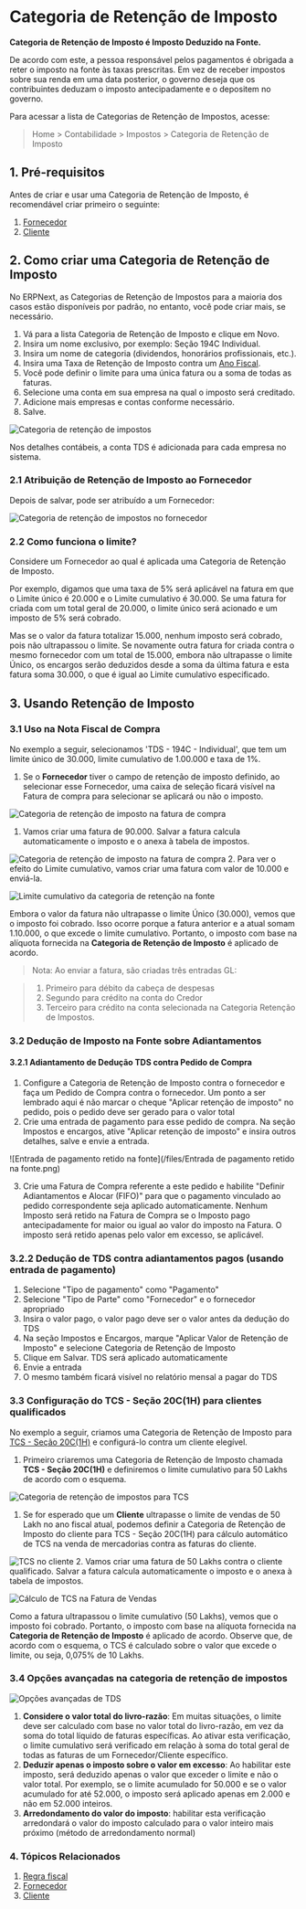 # Categoria de Retenção de Imposto


**Categoria de Retenção de Imposto é Imposto Deduzido na Fonte.**


De acordo com este, a pessoa responsável pelos pagamentos é obrigada a reter o imposto na fonte às taxas prescritas. Em vez de receber impostos sobre sua renda em uma data posterior, o governo deseja que os contribuintes deduzam o imposto antecipadamente e o depositem no governo.


Para acessar a lista de Categorias de Retenção de Impostos, acesse:



>
> Home > Contabilidade > Impostos > Categoria de Retenção de Imposto
>
>
>


## 1. Pré-requisitos


Antes de criar e usar uma Categoria de Retenção de Imposto, é recomendável criar primeiro o seguinte:


1. [Fornecedor](/docs/v13/user/manual/en/buying/supplier)
2. [Cliente](/docs/v13/user/manual/en/CRM/cliente)


## 2. Como criar uma Categoria de Retenção de Imposto


No ERPNext, as Categorias de Retenção de Impostos para a maioria dos casos estão disponíveis por padrão, no entanto, você pode criar mais, se necessário.


1. Vá para a lista Categoria de Retenção de Imposto e clique em Novo.
2. Insira um nome exclusivo, por exemplo: Seção 194C Individual.
3. Insira um nome de categoria (dividendos, honorários profissionais, etc.).
4. Insira uma Taxa de Retenção de Imposto contra um [Ano Fiscal](/docs/v13/user/manual/en/accounts/fiscal-year).
5. Você pode definir o limite para uma única fatura ou a soma de todas as faturas.
6. Selecione uma conta em sua empresa na qual o imposto será creditado.
7. Adicione mais empresas e contas conforme necessário.
8. Salve.


![Categoria de retenção de impostos](/files/tax-withholding-category.png)


Nos detalhes contábeis, a conta TDS é adicionada para cada empresa no sistema.


### 2.1 Atribuição de Retenção de Imposto ao Fornecedor


Depois de salvar, pode ser atribuído a um Fornecedor:


![Categoria de retenção de impostos no fornecedor](/files/tax-withholding-category-in-supplier.png)


### 2.2 Como funciona o limite?


Considere um Fornecedor ao qual é aplicada uma Categoria de Retenção de Imposto.


Por exemplo, digamos que uma taxa de 5% será aplicável na fatura em que o Limite único é 20.000 e o Limite cumulativo é 30.000. Se uma fatura for criada com um total geral de 20.000, o limite único será acionado e um imposto de 5% será cobrado.


Mas se o valor da fatura totalizar 15.000, nenhum imposto será cobrado, pois não ultrapassou o limite. Se novamente outra fatura for criada contra o mesmo fornecedor com um total de 15.000, embora não ultrapasse o limite Único, os encargos serão deduzidos desde a soma da última fatura e esta fatura soma 30.000, o que é igual ao Limite cumulativo especificado.


## 3. Usando Retenção de Imposto


### 3.1 Uso na Nota Fiscal de Compra


No exemplo a seguir, selecionamos 'TDS - 194C - Individual', que tem um limite único de 30.000, limite cumulativo de 1.00.000 e taxa de 1%.


1. Se o **Fornecedor** tiver o campo de retenção de imposto definido, ao selecionar esse Fornecedor, uma caixa de seleção ficará visível na Fatura de compra para selecionar se aplicará ou não o imposto.


![Categoria de retenção de imposto na fatura de compra](/files/tax-withholding-category-in-purchase-invoice.png)


1. Vamos criar uma fatura de 90.000. Salvar a fatura calcula automaticamente o imposto e o anexa à tabela de impostos.


![Categoria de retenção de imposto na fatura de compra](/files/withheld-tax-calculation-in-purchase-invoice.png)
2. Para ver o efeito do Limite cumulativo, vamos criar uma fatura com valor de 10.000 e enviá-la.


![Limite cumulativo da categoria de retenção na fonte](/files/tax-withholding-category-cumulative-threshold.png)


Embora o valor da fatura não ultrapasse o limite Único (30.000), vemos que o imposto foi cobrado. Isso ocorre porque a fatura anterior e a atual somam 1.10.000, o que excede o limite cumulativo. Portanto, o imposto com base na alíquota fornecida na **Categoria de Retenção de Imposto** é aplicado de acordo.



>
> Nota: Ao enviar a fatura, são criadas três entradas GL:
>
>
>



>
> 1. Primeiro para débito da cabeça de despesas
> 2. Segundo para crédito na conta do Credor
> 3. Terceiro para crédito na conta selecionada na Categoria Retenção de Impostos.
>
>
>


### 3.2 Dedução de Imposto na Fonte sobre Adiantamentos


#### 3.2.1 Adiantamento de Dedução TDS contra Pedido de Compra


1. Configure a Categoria de Retenção de Imposto contra o fornecedor e faça um Pedido de Compra contra o fornecedor. Um ponto a ser lembrado aqui é não marcar o cheque "Aplicar retenção de imposto" no pedido, pois o pedido deve ser gerado para o valor total
2. Crie uma entrada de pagamento para esse pedido de compra. Na seção Impostos e encargos, ative "Aplicar retenção de imposto" e insira outros detalhes, salve e envie a entrada.


![Entrada de pagamento retido na fonte](/files/Entrada de pagamento retido na fonte.png)


3. Crie uma Fatura de Compra referente a este pedido e habilite "Definir Adiantamentos e Alocar (FIFO)" para que o pagamento vinculado ao pedido correspondente seja aplicado automaticamente. Nenhum Imposto será retido na Fatura de Compra se o Imposto pago antecipadamente for maior ou igual ao valor do imposto na Fatura. O imposto será retido apenas pelo valor em excesso, se aplicável.


### 3.2.2 Dedução de TDS contra adiantamentos pagos (usando entrada de pagamento)


1. Selecione "Tipo de pagamento" como "Pagamento"
2. Selecione "Tipo de Parte" como "Fornecedor" e o fornecedor apropriado
3. Insira o valor pago, o valor pago deve ser o valor antes da dedução do TDS
4. Na seção Impostos e Encargos, marque "Aplicar Valor de Retenção de Imposto" e selecione Categoria de Retenção de Imposto
5. Clique em Salvar. TDS será aplicado automaticamente
6. Envie a entrada
7. O mesmo também ficará visível no relatório mensal a pagar do TDS


### 3.3 Configuração do TCS - Seção 20C(1H) para clientes qualificados


No exemplo a seguir, criamos uma Categoria de Retenção de Imposto para [TCS - Seção 20C(1H)](https://taxguru.in/income-tax/faqs-tcs-sales-goods-section-206c1h.html) e configurá-lo contra um cliente elegível.


1. Primeiro criaremos uma Categoria de Retenção de Imposto chamada **TCS - Seção 20C(1H)** e definiremos o limite cumulativo para 50 Lakhs de acordo com o esquema.


![Categoria de retenção de impostos para TCS](/files/tax-withholding-category-for-tcs.png)


1. Se for esperado que um **Cliente** ultrapasse o limite de vendas de 50 Lakh no ano fiscal atual, podemos definir a Categoria de Retenção de Imposto do cliente para TCS - Seção 20C(1H) para cálculo automático de TCS na venda de mercadorias contra as faturas do cliente.


![TCS no cliente](/files/tcs-eligible-customer.png)
2. Vamos criar uma fatura de 50 Lakhs contra o cliente qualificado. Salvar a fatura calcula automaticamente o imposto e o anexa à tabela de impostos.


![Cálculo de TCS na Fatura de Vendas](/files/tcs-invoice.png)


Como a fatura ultrapassou o limite cumulativo (50 Lakhs), vemos que o imposto foi cobrado. Portanto, o imposto com base na alíquota fornecida na **Categoria de Retenção de Imposto** é aplicado de acordo. Observe que, de acordo com o esquema, o TCS é calculado sobre o valor que excede o limite, ou seja, 0,075% de 10 Lakhs.


### 3.4 Opções avançadas na categoria de retenção de impostos


![Opções avançadas de TDS](/files/tds-advance-options.png)


1. **Considere o valor total do livro-razão**: Em muitas situações, o limite deve ser calculado com base no valor total do livro-razão, em vez da soma do total líquido de faturas específicas. Ao ativar esta verificação, o limite cumulativo será verificado em relação à soma do total geral de todas as faturas de um Fornecedor/Cliente específico.
2. **Deduzir apenas o imposto sobre o valor em excesso**: Ao habilitar este imposto, será deduzido apenas o valor que exceder o limite e não o valor total. Por exemplo, se o limite acumulado for 50.000 e se o valor acumulado for até 52.000, o imposto será aplicado apenas em 2.000 e não em 52.000 inteiros.
3. **Arredondamento do valor do imposto**: habilitar esta verificação arredondará o valor do imposto calculado para o valor inteiro mais próximo (método de arredondamento normal)


### 4. Tópicos Relacionados


1. [Regra fiscal](/docs/v13/user/manual/en/accounts/tax-rule)
2. [Fornecedor](/docs/v13/user/manual/en/buying/supplier)
3. [Cliente](/docs/v13/user/manual/en/CRM/cliente)